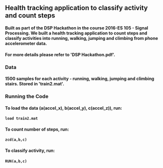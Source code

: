 ## Health tracking application to classify activity and count steps

#### Built as part of the DSP Hackathon in the course 2016-ES 105 - Signal Processing. We built a health tracking application to count steps and classify activities into running, walking, jumping and climbing from phone accelerometer data. 

#### For more details please refer to 'DSP Hackathon.pdf'.

### Data
#### 1500 samples for each activity - running, walking, jumping and climbing stairs. Stored in 'train2.mat'.

### Running the Code
#### To load the data (a(accel_x), b(accel_y), c(accel_z)), run:
#### `load train2.mat`
#### To count number of steps, run:
#### `zcd(a,b,c)`
#### To classify activity, run:
#### `RUN(a,b,c)`
